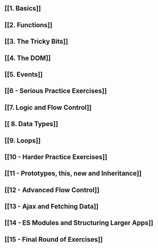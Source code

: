 ## [[1. Basics]]

## [[2. Functions]]

## [[3. The Tricky Bits]]

## [[4. The DOM]]

## [[5. Events]]

## [[6 - Serious Practice Exercises]]

## [[7. Logic and Flow Control]]

## [[ 8. Data Types]]

## [[9. Loops]]

## [[10 - Harder Practice Exercises]]

## [[11 - Prototypes, this, new and Inheritance]]

## [[12 - Advanced Flow Control]]

## [[13 - Ajax and Fetching Data]]

## [[14 - ES Modules and Structuring Larger Apps]]

## [[15 - Final Round of Exercises]]







